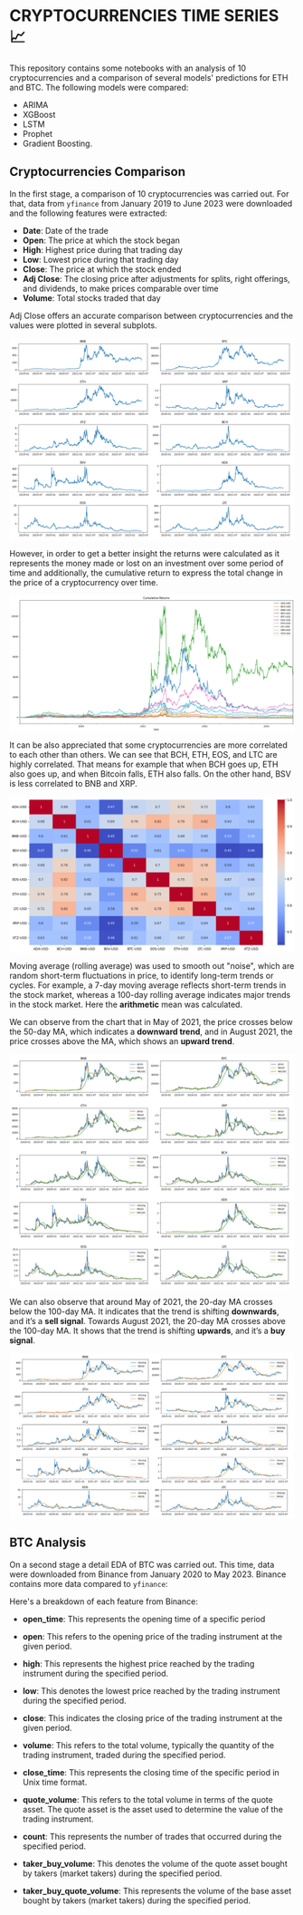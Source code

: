 # **CRYPTOCURRENCIES TIME SERIES** :chart_with_upwards_trend:

This repository contains some notebooks with an analysis of 10 cryptocurrencies and a comparison of several models' predictions for ETH and BTC. The following models were compared:
- ARIMA
- XGBoost
- LSTM
- Prophet
- Gradient Boosting. 


## Cryptocurrencies Comparison

In the first stage, a comparison of 10 cryptocurrencies was carried out. For that, data from `yfinance` from January 2019 to June 2023 were downloaded and the following features were extracted:

- **Date**: Date of the trade
- **Open**: The price at which the stock began
- **High**: Highest price during that trading day
- **Low**: Lowest price during that trading day
- **Close**: The price at which the stock ended
- **Adj Close**: The closing price after adjustments for splits, right offerings, and dividends, to make prices comparable over time
- **Volume**: Total stocks traded that day

Adj Close offers an accurate comparison between cryptocurrencies and the values were plotted in several subplots.

<p align="center">
<img align="center" src="./EDA_notebooks/images/10_currencies.png"> 

</p>

However, in order to get a better insight the returns were calculated as it represents the money made or lost on an investment over some period of time and additionally, the cumulative return to express the total change in the price of a cryptocurrency over time.

<p align="center">
<img align="center" src="./EDA_notebooks/images/cum_returns.png"> 

</p>

It can be also appreciated that some cryptocurrencies are more correlated to each other than others. We can see that BCH, ETH, EOS, and LTC are highly correlated. That means for example that when BCH goes up, ETH also goes up, and when Bitcoin falls, ETH also falls. On the other hand, BSV is less correlated to BNB and XRP.

</p>

<p align="center">
<img align="center" src="./EDA_notebooks/images/heatmap.png"> 

</p>

Moving average (rolling average) was used to smooth out "noise", which are random short-term fluctuations in price, to identify long-term trends or cycles. For example, a 7-day moving average reflects short-term trends in the stock market, whereas a 100-day rolling average indicates major trends in the stock market. Here the **arithmetic** mean was calculated.

We can observe from the chart that in May of 2021, the price crosses below the 50-day MA, which indicates a **downward trend**, and in August 2021, the price crosses above the MA, which shows an **upward trend**.

</p>

<p align="center">
<img align="center"src="./EDA_notebooks/images/ma20_100.png"> 

</p>

We can also observe that around May of 2021, the 20-day MA crosses below the 100-day MA. It indicates that the trend is shifting **downwards**, and it’s a **sell signal**. Towards August 2021, the 20-day MA crosses above the 100-day MA. It shows that the trend is shifting **upwards**, and it’s a **buy signal**.

</p>

<p align="center">
<img align="center"  src="./EDA_notebooks/images/ma50.png"> 

</p>


## BTC Analysis

On a second stage a detail EDA of BTC was carried out. This time, data were downloaded from Binance from January 2020 to May 2023. Binance contains more data compared to `yfinance`:

Here's a breakdown of each feature from Binance:

- **open_time**: This represents the opening time of a specific period

- **open**: This refers to the opening price of the trading instrument at the given period.

- **high**: This represents the highest price reached by the trading instrument during the specified period.

- **low**: This denotes the lowest price reached by the trading instrument during the specified period.

- **close**: This indicates the closing price of the trading instrument at the given period.

- **volume**: This refers to the total volume, typically the quantity of the trading instrument, traded during the specified period.

- **close_time**: This represents the closing time of the specific period in Unix time format.

- **quote_volume**: This refers to the total volume in terms of the quote asset. The quote asset is the asset used to determine the value of the trading instrument.

- **count**: This represents the number of trades that occurred during the specified period.

- **taker_buy_volume**: This denotes the volume of the quote asset bought by takers (market takers) during the specified period.

- **taker_buy_quote_volume**: This represents the volume of the base asset bought by takers (market takers) during the specified period.


